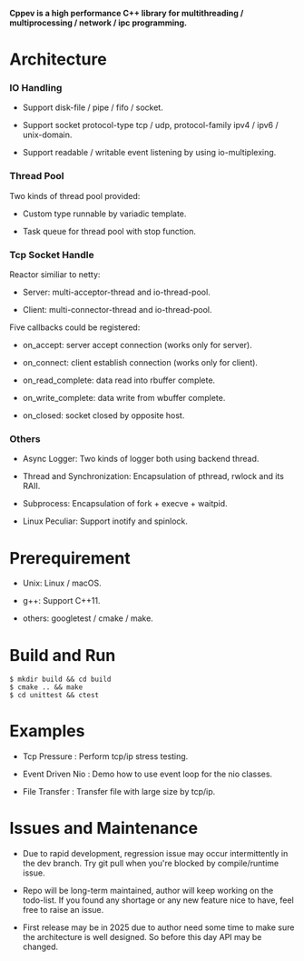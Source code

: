 **Cppev is a high performance C++ library for multithreading / multiprocessing / network / ipc programming.**

# Architecture

### IO Handling

* Support disk-file / pipe / fifo / socket.

* Support socket protocol-type tcp / udp, protocol-family ipv4 / ipv6 / unix-domain.

* Support readable / writable event listening by using io-multiplexing.

### Thread Pool

Two kinds of thread pool provided:

* Custom type runnable by variadic template.

* Task queue for thread pool with stop function.

### Tcp Socket Handle

Reactor similiar to netty:

* Server: multi-acceptor-thread and io-thread-pool.

* Client: multi-connector-thread and io-thread-pool.

Five callbacks could be registered:

* on_accept: server accept connection (works only for server).

* on_connect: client establish connection (works only for client).

* on_read_complete: data read into rbuffer complete.

* on_write_complete: data write from wbuffer complete.

* on_closed: socket closed by opposite host.

### Others

* Async Logger: Two kinds of logger both using backend thread.

* Thread and Synchronization: Encapsulation of pthread, rwlock and its RAII.

* Subprocess: Encapsulation of fork + execve + waitpid.

* Linux Peculiar: Support inotify and spinlock.

# Prerequirement

* Unix: Linux / macOS.

* g++: Support C++11.

* others: googletest / cmake / make.

# Build and Run

    $ mkdir build && cd build
    $ cmake .. && make
    $ cd unittest && ctest

# Examples

* Tcp Pressure : Perform tcp/ip stress testing.

* Event Driven Nio : Demo how to use event loop for the nio classes.

* File Transfer : Transfer file with large size by tcp/ip.

# Issues and Maintenance

* Due to rapid development, regression issue may occur intermittently in the dev branch. Try git pull when you're blocked by compile/runtime issue.

* Repo will be long-term maintained, author will keep working on the todo-list. If you found any shortage or any new feature nice to have, feel free to raise an issue.

* First release may be in 2025 due to author need some time to make sure the architecture is well designed. So before this day API may be changed.
